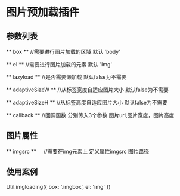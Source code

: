# 图片预加载插件

## 参数列表

** box **            //需要进行图片加载的区域  默认 'body'

** el **             //需要进行图片加载的元素  默认 'img'

** lazyload **       //是否需要懒加载    默认false为不需要

** adaptiveSizeW **   //从标签宽度自适应图片大小   默认false为不需要

** adaptiveSizeH **   //从标签高度自适应图片大小   默认false为不需要

** callback **        //回调函数  分别传入3个参数 图片url,图片宽度，图片高度



## 图片属性
** imgsrc **      //需要在img元素上 定义属性imgsrc 图片路径



## 使用案例

Util.imgloading({
  box: '.imgbox',
  el: 'img'
})
